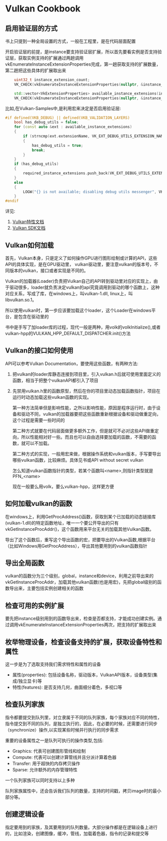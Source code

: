 # Vulkan Cookbook

## 启用验证层的方式

书上只提到一种全局设置的方式，一般在工程里，是在代码层面配置

开启验证层的前提，是instance要支持验证层扩展，所以首先要看实例是否支持验证层，获取实例支持的扩展通过两趟调用vkEnumerateInstanceExtensionProperties完成，第一趟获取支持的扩展数量，第二趟把这些具体的扩展取出来

```c++
	uint32_t instance_extension_count;
	VK_CHECK(vkEnumerateInstanceExtensionProperties(nullptr, &instance_extension_count, nullptr));

	std::vector<VkExtensionProperties> available_instance_extensions(instance_extension_count);
	VK_CHECK(vkEnumerateInstanceExtensionProperties(nullptr, &instance_extension_count, available_instance_extensions.data()));
```

比如,在Vulkan-Samples中,是利用宏来决定是否启用验证层:

```c++
#if defined(VKB_DEBUG) || defined(VKB_VALIDATION_LAYERS)
	bool has_debug_utils = false;
	for (const auto &ext : available_instance_extensions)
	{
		if (strncmp(ext.extensionName, VK_EXT_DEBUG_UTILS_EXTENSION_NAME, strlen(VK_EXT_DEBUG_UTILS_EXTENSION_NAME)) == 0)
		{
			has_debug_utils = true;
			break;
		}
	}
	if (has_debug_utils)
	{
		required_instance_extensions.push_back(VK_EXT_DEBUG_UTILS_EXTENSION_NAME);
	}
	else
	{
		LOGW("{} is not available; disabling debug utils messenger", VK_EXT_DEBUG_UTILS_EXTENSION_NAME);
	}
#endif
```

详见:

1. [Vulkan特性文档](https://registry.khronos.org/vulkan/specs/latest/html/vkspec.html#vkEnumerateInstanceExtensionProperties)
2. [Vulkan SDK文档](https://vulkan.lunarg.com/doc/sdk/1.3.250.1/windows/layer_configuration.html)

## Vulkan如何加载

首先，Vulkan本身，只是定义了如何操作GPU进行图形绘制或计算的API，这些API的具体实现，是在GPU驱动里， vulkan驱动里，要注意vulkan的版本号，不同版本的vulkan，接口或者实现是不同的。

Vulkan的加载器(Loader)负责把Vulkan自己的API转到驱动里对应的实现上，由于驱动很多，loader就负责决定vulkan的api究竟调用到驱动的哪个函数上，这种对应关系，写成了库，在windows上，叫vulkan-1.dll, linux上，叫libvulkan.so.1。

所以使用vulkan时，第一步应该要加载这个loader，这个Loader在windows平台，是包含在驱动里的

书中是手写了加loader库的过程，现代一般是两种，用volk的volkInitialize(),或者vulkan-hpp的VULKAN_HPP_DEFAULT_DISPATCHER.init()方法

## Vulkan的接口如何使用

API可以参考Vulkan Documentation，要使用这些函数，有两种方法:

1. 把vulkan的loader库静态连接到项目里，引入vulkan.h后就可使用里面定义的函数，相当于把整个vulkanAPI都引入了项目
2. 先禁用vulkan.h里的函数原型，然后在你的项目里动态加载函数指针，项目在运行时动态加载这些vulkan函数的实现。

    第一种方法简单但是影响性能，之所以影响性能，原因是程序运行时，由于设备和驱动不同，vulkan的加载器要把这些函数重新根据设备和驱动做重定向，这个过程是需要一些时间的

    第二种方式就要在代码层面做更多额外工作，但是就可不必对这些API做重定向，所以性能相对好一些。而且也可以自由选择要加载的函数，不需要的函数，就可以不加载。

    第二种方式的实现，一般用宏来做，根据操作系统和vulkan版本，手写要导出哪些vulkan函数，比较麻烦。具体见书或API without secret vulkan

    怎么知道vulkan函数指针的类型，若某个函数叫\<name\>,则指针类型就是PFN_\<name\>  

    现在一般要么用volk，要么vulkan-hpp，这样更方便

## 如何加载vulkan的函数

在windows上，利用GetProcAddress()函数，获取到某个已加载的动态链接库(vulkan-1.dll)的特定函数地址，唯一一个要公开导出的只有vkGetInstanceProcAddr()，这个函数用来平台无关的加载其他Vulkan函数。

导出了这个函数后，重写这个导出函数的宏，把要导出的Vulkan函数,根据平台（比如Windows用GetProcAddress），导出其他要用到的vulkan函数指针

## 导出全局函数

vulkan的函数分为三个级别，global，instance和device，利用之前导出来的vkGetInstanceProcAddr，加载其他vulkan函数(也是用宏)，先把global级别的函数导出来，主要包括实例创建相关的函数

## 检查可用的实例扩展

要先把instance级别用到的函数导出来，检查是否都支持，才能成功创建实例。通过调用vkEnumerateInstanceExtensionProperties两次，把支持的扩展取出来

## 枚举物理设备，检查设备支持的扩展，获取设备特性和属性

这一步是为了选取支持我们需求特性和属性的设备

- 属性(properties): 包括设备名称，驱动版本，VulkanAPI版本，设备类型(集成/独立显卡)等
- 特性(features): 是否支持几何，曲面细分着色，多视口等

## 检查队列家族

指令都要提交到队列里，对立隶属于不同的队列家族，每个家族对应不同的特性，指令提交到不同的队列，是独立执行的，因此，在必要的时候，还需要进行同步（synchronize）操作,以实现某些时候并行执行的同步需求

重要的设备属性之一是队列可执行的操作类型,包括:

- Graphics: 代表可创建图形管线和绘制
- Compute: 代表可以创建计算管线并且分派计算着色器
- Transfer: 用于超快的内存拷贝操作
- Sparse: 允许额外的内存管理特性

一个队列家族可以同时支持以上多种

队列家族属性中，还会告诉我们队列的数量，支持的时间戳，拷贝image时的最小部分等。

## 创建逻辑设备

指定要用到的家族，及其要用到的队列数量。大部分操作都是在逻辑设备上进行的，比如渲染，创建图像，缓冲，管线，加载着色器，指令的记录和提交等
